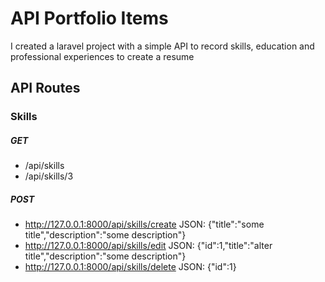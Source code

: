 # API Portfolio Items

I created a laravel project with a simple API to record skills, education and professional experiences to create a resume

## API Routes

### Skills 
##### GET
* /api/skills
* /api/skills/3
##### POST
* http://127.0.0.1:8000/api/skills/create JSON: {"title":"some title","description":"some description"}
* http://127.0.0.1:8000/api/skills/edit JSON: {"id":1,"title":"alter title","description":"some description"}
* http://127.0.0.1:8000/api/skills/delete JSON: {"id":1}


